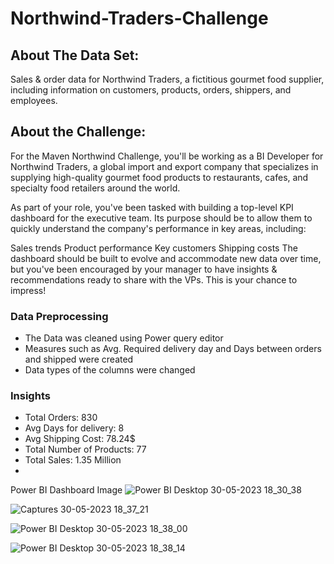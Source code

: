# Northwind-Traders-Challenge

## About The Data Set:

Sales & order data for Northwind Traders, a fictitious gourmet food supplier, including information on customers, products, orders, shippers, and employees.

## About the Challenge:

For the Maven Northwind Challenge, you'll be working as a BI Developer for Northwind Traders, a global import and export company that specializes in supplying high-quality gourmet food products to restaurants, cafes, and specialty food retailers around the world.

As part of your role, you've been tasked with building a top-level KPI dashboard for the executive team. Its purpose should be to allow them to quickly understand the company's performance in key areas, including:

Sales trends
Product performance
Key customers
Shipping costs
The dashboard should be built to evolve and accommodate new data over time, but you've been encouraged by your manager to have insights & recommendations ready to share with the VPs. This is your chance to impress!

### Data Preprocessing
 *  The Data was cleaned using Power query editor
 *   Measures such as Avg. Required delivery day and Days between orders and shipped were created
 *   Data types of the columns were changed
 
### Insights
 *  Total Orders: 830
 *  Avg Days for delivery: 8
 *  Avg Shipping Cost: 78.24$
 *  Total Number of Products: 77
 *  Total Sales: 1.35 Million
 *  
 
 
 Power BI Dashboard Image
![Power BI Desktop 30-05-2023 18_30_38](https://github.com/ZuhairBhati/Northwind-Traders-Challenge/assets/123544025/62e68466-f688-4025-8035-9f2e75e6d30f)

![Captures 30-05-2023 18_37_21](https://github.com/ZuhairBhati/Northwind-Traders-Challenge/assets/123544025/8d1f6c03-1105-4832-b4f9-629e900d41e4)

![Power BI Desktop 30-05-2023 18_38_00](https://github.com/ZuhairBhati/Northwind-Traders-Challenge/assets/123544025/948a57f7-411d-4aac-88c3-f31dc461f4cb)

![Power BI Desktop 30-05-2023 18_38_14](https://github.com/ZuhairBhati/Northwind-Traders-Challenge/assets/123544025/6808796a-193f-47e8-b61b-45244e8cfd0f)

